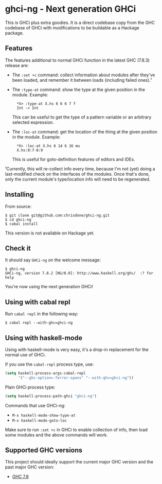 ghci-ng - Next generation GHCi
=====

This is GHCi plus extra goodies. It is a direct codebase copy from the
GHC codebase of GHCi with modifications to be buildable as a Hackage
package.

## Features

The features additional to normal GHCi function in the latest GHC
(7.8.3) release are:

* The `:set +c` command: collect information about modules after
  they've been loaded, and remember it between loads (including failed
  ones).¹

* The `:type-at` command: show the type at the given position in the
  module. Example:

        *X> :type-at X.hs 6 6 6 7 f
        Int -> Int

  This can be useful to get the type of a pattern variable or an
  arbitrary selected expression.

* The `:loc-at` command: get the location of the thing at the given
  position in the module. Example:

        *X> :loc-at X.hs 6 14 6 16 mu
        X.hs:8:7-8:9

  This is useful for goto-definition features of editors and IDEs.

¹Currently, this will re-collect info every time, because I'm not
(yet) doing a last-modified check on the interfaces of the
modules. Once that's done, only the current module's type/location
info will need to be regenerated.

## Installing

From source:

    $ git clone git@github.com:chrisdone/ghci-ng.git
    $ cd ghci-ng
    $ cabal install

This version is not available on Hackage yet.

## Check it

It should say `GHCi-ng` on the welcome message:

    $ ghci-ng
    GHCi-ng, version 7.8.2 [NG/0.0]: http://www.haskell.org/ghc/  :? for help

You're now using the next generation GHCi!

## Using with cabal repl

Run `cabal repl` in the following way:

    $ cabal repl --with-ghc=ghci-ng

## Using with haskell-mode

Using with haskell-mode is very easy, it's a drop-in replacement for
the normal use of GHCi.

If you use the `cabal-repl` process type, use:

``` lisp
(setq haskell-process-args-cabal-repl
      '("--ghc-option=-ferror-spans" "--with-ghc=ghci-ng"))
```

Plain GHCi process type:

``` lisp
(setq haskell-process-path-ghci "ghci-ng")
```

Commands that use GHCi-ng:

* `M-x haskell-mode-show-type-at`
* `M-x haskell-mode-goto-loc`

Make sure to run `:set +c` in GHCi to enable collection of info, then
load some modules and the above commands will work.

## Supported GHC versions

This project should ideally support the current major GHC version and
the past major GHC version:

* [GHC 7.8](https://github.com/ghc/ghc/releases/tag/ghc-7.8.2-release)
